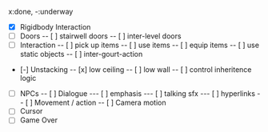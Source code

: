 x:done, -:underway
- [x] Rigidbody Interaction
- [ ] Doors
-- [ ] stairwell doors
-- [ ] inter-level doors
- [ ] Interaction
-- [ ] pick up items
-- [ ] use items
-- [ ] equip items
-- [ ] use static objects
-- [ ] inter-gourt-action
- [-] Unstacking
-- [x] low ceiling
-- [ ] low wall
-- [ ] control inheritence logic
- [ ] NPCs
-- [ ] Dialogue
--- [ ] emphasis
--- [ ] talking sfx
--- [ ] hyperlinks
-- [ ] Movement / action
-- [ ] Camera motion
- [ ] Cursor
- [ ] Game Over
